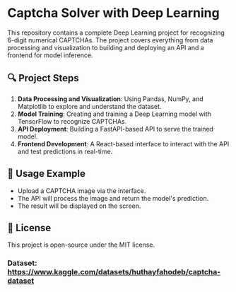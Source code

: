 # Captcha Solver with Deep Learning

This repository contains a complete Deep Learning project for recognizing 6-digit numerical CAPTCHAs. The project covers everything from data processing and visualization to building and deploying an API and a frontend for model inference.

## 🔍 Project Steps
1. **Data Processing and Visualization**: Using Pandas, NumPy, and Matplotlib to explore and understand the dataset.
2. **Model Training**: Creating and training a Deep Learning model with TensorFlow to recognize CAPTCHAs.
3. **API Deployment**: Building a FastAPI-based API to serve the trained model.
4. **Frontend Development**: A React-based interface to interact with the API and test predictions in real-time.

## 📸 Usage Example
- Upload a CAPTCHA image via the interface.
- The API will process the image and return the model's prediction.
- The result will be displayed on the screen.

## 📖 License
This project is open-source under the MIT license.

### Dataset: https://www.kaggle.com/datasets/huthayfahodeb/captcha-dataset

